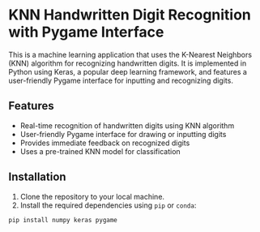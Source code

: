 # KNN Handwritten Digit Recognition with Pygame Interface

This is a machine learning application that uses the K-Nearest Neighbors (KNN) algorithm for recognizing handwritten digits. It is implemented in Python using Keras, a popular deep learning framework, and features a user-friendly Pygame interface for inputting and recognizing digits.

## Features

- Real-time recognition of handwritten digits using KNN algorithm
- User-friendly Pygame interface for drawing or inputting digits
- Provides immediate feedback on recognized digits
- Uses a pre-trained KNN model for classification

## Installation

1. Clone the repository to your local machine.
2. Install the required dependencies using `pip` or `conda`:

```bash
pip install numpy keras pygame

